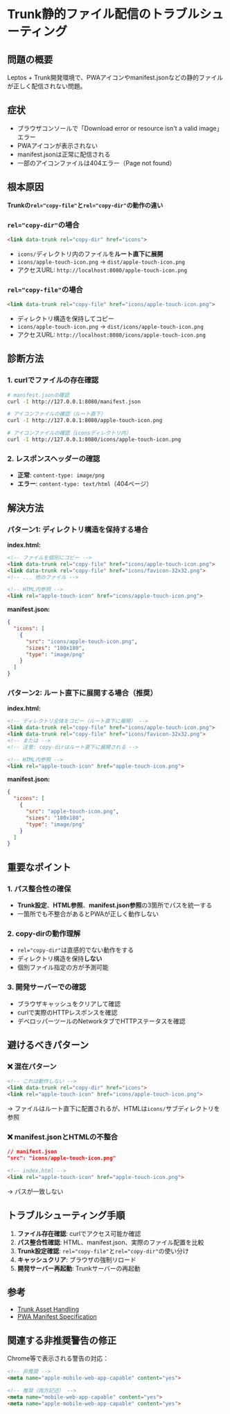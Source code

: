 # Trunk静的ファイル配信のトラブルシューティング

## 問題の概要

Leptos + Trunk開発環境で、PWAアイコンやmanifest.jsonなどの静的ファイルが正しく配信されない問題。

## 症状

- ブラウザコンソールで「Download error or resource isn't a valid image」エラー
- PWAアイコンが表示されない
- manifest.jsonは正常に配信される
- 一部のアイコンファイルは404エラー（Page not found）

## 根本原因

**Trunkの`rel="copy-file"`と`rel="copy-dir"`の動作の違い**

### `rel="copy-dir"`の場合
```html
<link data-trunk rel="copy-dir" href="icons">
```
- `icons/`ディレクトリ内のファイルを**ルート直下に展開**
- `icons/apple-touch-icon.png` → `dist/apple-touch-icon.png`
- アクセスURL: `http://localhost:8080/apple-touch-icon.png`

### `rel="copy-file"`の場合
```html
<link data-trunk rel="copy-file" href="icons/apple-touch-icon.png">
```
- ディレクトリ構造を保持してコピー
- `icons/apple-touch-icon.png` → `dist/icons/apple-touch-icon.png`
- アクセスURL: `http://localhost:8080/icons/apple-touch-icon.png`

## 診断方法

### 1. curlでファイルの存在確認
```bash
# manifest.jsonの確認
curl -I http://127.0.0.1:8080/manifest.json

# アイコンファイルの確認（ルート直下）
curl -I http://127.0.0.1:8080/apple-touch-icon.png

# アイコンファイルの確認（iconsディレクトリ内）
curl -I http://127.0.0.1:8080/icons/apple-touch-icon.png
```

### 2. レスポンスヘッダーの確認
- **正常**: `content-type: image/png`
- **エラー**: `content-type: text/html`（404ページ）

## 解決方法

### パターン1: ディレクトリ構造を保持する場合

**index.html:**
```html
<!-- ファイルを個別にコピー -->
<link data-trunk rel="copy-file" href="icons/apple-touch-icon.png">
<link data-trunk rel="copy-file" href="icons/favicon-32x32.png">
<!-- ... 他のファイル -->

<!-- HTML内参照 -->
<link rel="apple-touch-icon" href="icons/apple-touch-icon.png">
```

**manifest.json:**
```json
{
  "icons": [
    {
      "src": "icons/apple-touch-icon.png",
      "sizes": "180x180",
      "type": "image/png"
    }
  ]
}
```

### パターン2: ルート直下に展開する場合（推奨）

**index.html:**
```html
<!-- ディレクトリ全体をコピー（ルート直下に展開） -->
<link data-trunk rel="copy-file" href="icons/apple-touch-icon.png">
<link data-trunk rel="copy-file" href="icons/favicon-32x32.png">
<!-- または -->
<!-- 注意: copy-dirはルート直下に展開される -->

<!-- HTML内参照 -->
<link rel="apple-touch-icon" href="apple-touch-icon.png">
```

**manifest.json:**
```json
{
  "icons": [
    {
      "src": "apple-touch-icon.png",
      "sizes": "180x180", 
      "type": "image/png"
    }
  ]
}
```

## 重要なポイント

### 1. パス整合性の確保
- **Trunk設定**、**HTML参照**、**manifest.json参照**の3箇所でパスを統一する
- 一箇所でも不整合があるとPWAが正しく動作しない

### 2. copy-dirの動作理解
- `rel="copy-dir"`は直感的でない動作をする
- ディレクトリ構造を保持**しない**
- 個別ファイル指定の方が予測可能

### 3. 開発サーバーでの確認
- ブラウザキャッシュをクリアして確認
- curlで実際のHTTPレスポンスを確認
- デベロッパーツールのNetworkタブでHTTPステータスを確認

## 避けるべきパターン

### ❌ 混在パターン
```html
<!-- これは動作しない -->
<link data-trunk rel="copy-dir" href="icons">
<link rel="apple-touch-icon" href="icons/apple-touch-icon.png">
```
→ ファイルはルート直下に配置されるが、HTMLは`icons/`サブディレクトリを参照

### ❌ manifest.jsonとHTMLの不整合
```json
// manifest.json
"src": "icons/apple-touch-icon.png"
```
```html
<!-- index.html -->
<link rel="apple-touch-icon" href="apple-touch-icon.png">
```
→ パスが一致しない

## トラブルシューティング手順

1. **ファイル存在確認**: curlでアクセス可能か確認
2. **パス整合性確認**: HTML、manifest.json、実際のファイル配置を比較
3. **Trunk設定確認**: `rel="copy-file"`と`rel="copy-dir"`の使い分け
4. **キャッシュクリア**: ブラウザの強制リロード
5. **開発サーバー再起動**: Trunkサーバーの再起動

## 参考

- [Trunk Asset Handling](https://trunkrs.dev/assets/)
- [PWA Manifest Specification](https://web.dev/add-manifest/)

## 関連する非推奨警告の修正

Chrome等で表示される警告の対応：

```html
<!-- 非推奨 -->
<meta name="apple-mobile-web-app-capable" content="yes">

<!-- 推奨（両方記述） -->
<meta name="mobile-web-app-capable" content="yes">
<meta name="apple-mobile-web-app-capable" content="yes">
```